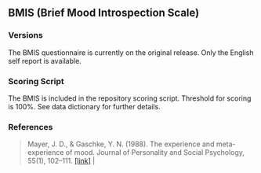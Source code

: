 ## BMIS (Brief Mood Introspection Scale)

### Versions
The BMIS questionnaire is currently on the original release. Only the English self report is available.


### Scoring Script
The BMIS is included in the repository scoring script.  Threshold for scoring is 100%. See data dictionary for further details.


### References
> Mayer, J. D., & Gaschke, Y. N. (1988). The experience and meta-experience of mood. Journal of Personality and Social Psychology, 55(1), 102–111. [[link]](https://pubmed.ncbi.nlm.nih.gov/3418484/) |